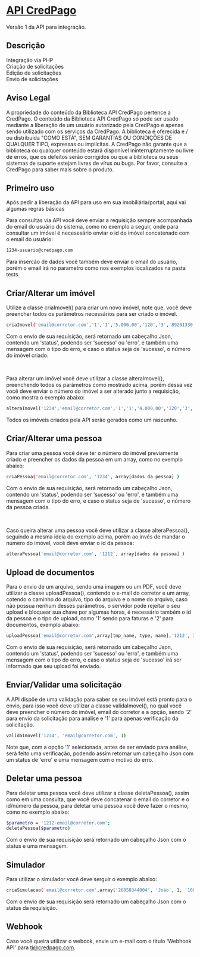 # [API CredPago](http://github.com/CredPago/api)

Versão 1 da API para integração.<br>

## Descrição

Integração via PHP<br>
Criação de solicitações<br>
Edição de solicitações<br>
Envio de solicitações

## Aviso Legal

A propriedade do conteúdo da Biblioteca API CredPago pertence a CredPago. O conteúdo da Biblioteca API CredPago só pode ser usado mediante a liberação de um usuário autorizado pela CredPago e apenas sendo utilizado com os serviços da CredPago. A biblioteca é oferecida e / ou distribuída "COMO ESTÁ", SEM GARANTIAS OU CONDIÇÕES DE QUALQUER TIPO, expressas ou implícitas. A CredPago não garante que a biblioteca ou qualquer conteúdo estará disponível ininterruptamente ou livre de erros, que os defeitos serão corrigidos ou que a biblioteca ou seus sistemas de suporte estejam livres de vírus ou bugs. Por favor, consulte a CredPago para saber mais sobre o produto.

## Primeiro uso

Após pedir a liberação da API para uso em sua imobiliária/portal, aqui vai algumas regras básicas <br>

Para consultas via API você deve enviar a requisição sempre acompanhada do email do usuário do sistema, como no exemplo a seguir, onde para consultar um imóvel é necesesário enviar o id do imóvel concatenado com o email do usuário: <br>

```bash
1234-usuario@credpago.com
```

Para insercão de dados você também deve enviar o email do usuário, porém o email irá no parametro como nos exemplos localizados na pasta tests.


## Criar/Alterar um imóvel

Utilize a classe criaImovel() para criar um novo imóvel, note que, você deve preencher todos os parâmetros necessários para ser criado o imóvel.
```bash
criaImovel('email@corretor.com','1','1','5.000,00','120','3','89201330','Rua Mario Lobo','61','Centro','Joinville','SC')
```

Com o envio de sua requisição, será retornado um cabeçalho Json, contendo um 'status', podendo ser 'sucesso' ou 'erro', e também uma mensagem com o tipo do erro, e caso o status seja de 'sucesso', o número do imóvel criado.

<br>

Para alterar um imóvel você deve utilizar a classe alteraImovel(), preenchendo todos os parâmetros como mostrado acima, porém dessa vez você deve enviar o número do imóvel a ser alterado junto a requisição, como mostra o exemplo abaixo:

```bash
alteraImovel('1234','email@corretor.com','1','1','4.000,00','120','3','89201330','Rua Mario Lobo','61','Centro','Joinville','SC')
```

Todos os imóveis criados pela API serão gerados como um rascunho.

## Criar/Alterar uma pessoa

Para criar uma pessoa você deve ter o número do imóvel previamente criado e preencher os dados da pessoa em um array, como no exemplo abaixo:

```bash
criaPessoa('email@corretor.com', '1234', array[dados da pessoa] )
```
Com o envio de sua requisição, será retornado um cabeçalho Json, contendo um 'status', podendo ser 'sucesso' ou 'erro', e também uma mensagem com o tipo do erro, e caso o status seja de 'sucesso', o número da pessoa criada.

<br>

Caso queira alterar uma pessoa você deve utilizar a classe alteraPessoa(), seguindo a mesma ideia do exemplo acima, porém ao invés de mandar o número do imóvel, você deve enviar o id da pessoa:

```bash
alteraPessoa('email@corretor.com', '1212', array[dados da pessoa] )
```

## Upload de documentos

Para o envio de um arquivo, sendo uma imagem ou um PDF, você deve utilizar a classe uploadPessoa(), contendo o e-mail do corretor e um array, cotendo o caminho do arquivo, tipo do arquivo e o nome do arquivo, caso não possua nenhum desses parâmetros, o servidor pode rejeitar o seu upload e bloquear sua chave por algumas horas, é necessário também o id da pessoa e o tipo de upload, como '1' sendo para faturas e '2' para documentos, exemplo abaixo:

```bash
uploadPessoa('email@corretor.com',array[tmp_name, type, name],'1212', 1)
```
Com o envio de sua requisição, será retornado um cabeçalho Json, contendo um 'status', podendo ser 'sucesso' ou 'erro', e também uma mensagem com o tipo do erro, e caso o status seja de 'sucesso' irá ser informado que seu upload foi enviado.


## Enviar/Validar uma solicitação

A API dispõe de uma validação para saber se seu imóvel está pronto para o envio, para isso você deve utilizar a classe validaImovel(), no qual você deve preencher o número do imóvel, email do corretor e a opção, sendo '2' para envio da solicitação para análise e '1' para apenas verificação da solicitação.

```bash
validaImovel('1234', 'email@corretor.com', 1)
```

Note que, com a opção '1' selecionada, antes de ser enviado para análise, será feito uma verificação, podendo assim retornar um cabeçalho Json com um status de 'erro' e uma mensagem com o motivo do erro.

## Deletar uma pessoa

Para deletar uma pessoa você deve utilizar a classe deletaPessoa(), assim como em uma consulta, que você deve concatenar o email do corretor e o id/número da pessoa, para deletar uma pessoa você deve fazer o mesmo, como no exemplo abaixo:

```bash
$parametro = '1212-email@corretor.com';
deletaPessoa($parametro)
```

Com o envio de sua requisição será retornado um cabeçalho Json com o status e uma mensagem.

## Simulador

Para utilizar o simulador você deve serguir o exemplo abaixo:

```bash
criaSimulacao('email@corretor.com',array['26858344004', 'João', 1, '1000.00'])
```
Com o envio de sua requisição será retornado um cabeçalho Json com o status da requisição.

## Webhook

Caso você queira utilizar o webook, envie um e-mail com o titulo 'Webhook API' para ti@credpago.com.
